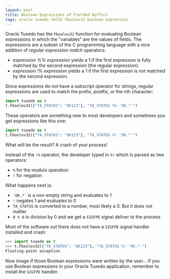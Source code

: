 ```yaml
---
layout: post
title: Boolean Expressions of Fielded Buffers
tags: oracle tuxedo fml32 fboolev32 boolean expression
---
```


Oracle Tuxedo has the `Fboolev32` function for evaluating Boolean expressions in which the "variables" are the values of fields. The expressions are a subset of the C programming language with a nice addition of _regular expression match_ operators:

- _expression %% expression_ yields a 1 if the first expression is fully matched by the second expression (the regular expression).
- _expression !% expression_ yields a 1 if the first expression is not matched by the second expression.

Since expressions do not have a subscript operator for strings, regular expressions are used to match the prefix, postfix, or the nth character:

```python
import tuxedo as t
t.Fboolev32({"TA_STATUS": "OK123"}, "TA_STATUS %% 'OK.*'")
```

These operators are something new to most developers and sometimes you get expressions like this one:

```python
import tuxedo as t
t.Fboolev32({"TA_STATUS": "OK123"}, "TA_STATUS %! 'OK.*'")
```

What will be the result? A crash of your process!

Instead of the `!%` operator, the developer typed in `%!` which is parsed as two operators:

- `%` for the modulo operation
- `!` for negation

What happens next is:

- `'OK.*'` is a non-empty string and evaluates to 1
- `!` negates 1 and evaluates to 0
- `TA_STATUS` is converted to a number, most likely a 0. But it does not matter
- `0 % 0` is division by 0 and we get a `SIGFPE` signal deliver to the process

Most of the software out there does not have a `SIGFPE` signal handler installed and crash:

```python
>>> import tuxedo as t
>>> t.Fboolev32({"TA_STATUS": "OK123"}, "TA_STATUS %! 'OK.*'")
Floating-point exception
```

Now image if those Boolean expressions were written by the user... If you use Boolean expressions in your Oracle Tuxedo application, remember to install the `SIGFPE` handler.
